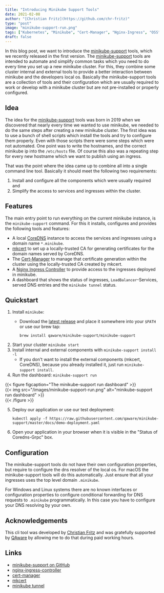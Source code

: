 ```yaml
---
title: "Introducing Minikube Support Tools"
date: 2021-02-08
author: "[Christian Fritz](https://github.com/chr-fritz)"
type: "post"
image: "minikube-support-run.png"
tags: ["Kubernetes", "Minikube", "Cert-Manager", "Nginx-Ingress", "OSS", "Open Source"]
draft: false
---
```


In this blog post, we want to introduce the
[minikube-support](https://github.com/qaware/minikube-support) tools, which we recently released in
the first version. The
[minikube-support](https://github.com/qaware/minikube-support) tools are intended to automate and
simplify common tasks which you need to do every time you set up a new minikube cluster. For this,
they combine some cluster internal and external tools to provide a better interaction between
minikube and the developers local os. Basically the minikube-support tools are a collection of
tools and their configuration which are usually required to work or develop with a minikube cluster
but are not pre-installed or properly configured.

## Idea

The idea for the
[minikube-support](https://github.com/qaware/minikube-support) tools was born in 2019 when we
discovered that nearly every time we wanted to use minikube, we needed to do the same steps after
creating a new minikube cluster. The first idea was to use a bunch of shell scripts which install
the tools and try to configure them properly. Even with those scripts there were some steps which
were not automated. One point was to write the hostnames, and the correct minikube ip into the
`/etc/hosts` file. Of course this also was a repeating step for every new hostname which we want to
publish using an ingress.

That was the point where the idea came up to combine all into a single command line tool.
Basically it should meet the following two requirements:

1. Install and configure all the components which were usually required and
2. Simplify the access to services and ingresses within the cluster.

## Features

The main entry point to run everything on the current minikube instance, is the `minikube-support`
command. For this it installs, configures and provides the following tools and features:

- A local
  [CoreDNS](https://coredns.io/) instance to access the services and ingresses using a domain name
  `*.minikube`.
- [mkcert](https://github.com/FiloSottile/mkcert) to set up a locally-trusted CA for generating
  certificates for the domain names served by CoreDNS.
- The
  [Cert-Manager](https://github.com/jetstack/cert-manager) to manage that certificate generation
  within the cluster using the locally-trusted CA created by mkcert.
- A
  [Nginx Ingress Controller](https://kubernetes.github.io/ingress-nginx/) to provide access to the
  ingresses deployed in minikube.
- A dashboard that shows the status of ingresses, `LoadBalancer`-Services, served DNS entries and
  the `minikube tunnel` status.

## Quickstart

1. Install `minikube`:
   - Download the
     [latest release](https://github.com/qaware/minikube-support/releases/latest) and place it
     somewhere into your `$PATH` or use our brew tap:

     ```shell script
     brew install qaware/minikube-support/minikube-support  
     ```
2. Start your cluster `minikube start`
3. Install internal and external components with `minikube-support install -l`
   - If you don't want to install the external components (mkcert, CoreDNS), because you already
     installed it, just run `minikube-support install`.
4. Run the dashboard: `minikube-support run`

{{< figure figcaption="The minikube-support run dashboard" >}}  
{{< img src="/images/minikube-support-run.png" alt="minikube-support run dashboard" >}}  
{{< /figure >}}

5. Deploy our application or use our test deployment:

   ```shell script
   kubectl apply -f https://raw.githubusercontent.com/qaware/minikube-support/master/docs/demo-deployment.yaml
   ```
6. Open your application in your browser when it is visible in the "Status of Coredns-Grpc" box.

## Configuration

The minikube-support tools do not have their own configuration properties, but require to configure the
dns resolver of the local os. For macOS the minikube-support tools will do this automatically. Just
ensure that all your ingresses uses the top level domain `.minikube`.

For Windows and Linux systems there are no known interfaces or configuration properties to configure
conditional forwarding for DNS requests to `.minikube` programmatically. In this case you have to
configure your DNS resolving by your own.

## Acknowledgements

This cli tool was developed by
[Christian Fritz](https://github.com/chr-fritz) and was gratefully supported by
[QAware](https://www.qaware.de/) by allowing me to do that during paid working hours.

## Links

- [minikube-support on GitHub](https://github.com/qaware/minikube-support)
- [nginx-ingress-controller](https://github.com/kubernetes/ingress-nginx)
- [cert-manager](https://github.com/jetstack/cert-manager)
- [mkcert](https://github.com/FiloSottile/mkcert)
- [minikube tunnel](https://minikube.sigs.k8s.io/docs/commands/tunnel/)
